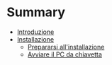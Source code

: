 # Summary

- [Introduzione](./introduzione.md)
- [Installazione](./install/inst_01.md)
	- [Prepararsi all'installazione](./install/inst_02.md)
	- [Avviare il PC da chiavetta](./install/inst_03.md)